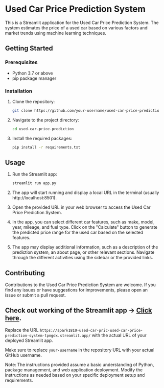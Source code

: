 
# Used Car Price Prediction System

This is a Streamlit application for the Used Car Price Prediction System. The system estimates the price of a used car based on various factors and market trends using machine learning techniques.

## Getting Started

### Prerequisites

- Python 3.7 or above
- pip package manager

### Installation

1. Clone the repository:

   ```bash
   git clone https://github.com/your-username/used-car-price-prediction.git
   ```

2. Navigate to the project directory:

   ```bash
   cd used-car-price-prediction
   ```

3. Install the required packages:

   ```bash
   pip install -r requirements.txt
   ```

## Usage

1. Run the Streamlit app:

   ```bash
   streamlit run app.py
   ```

2. The app will start running and display a local URL in the terminal (usually http://localhost:8501).

3. Open the provided URL in your web browser to access the Used Car Price Prediction System.

4. In the app, you can select different car features, such as make, model, year, mileage, and fuel type. Click on the "Calculate" button to generate the predicted price range for the used car based on the selected features.

5. The app may display additional information, such as a description of the prediction system, an about page, or other relevant sections. Navigate through the different activities using the sidebar or the provided links.

## Contributing

Contributions to the Used Car Price Prediction System are welcome. If you find any issues or have suggestions for improvements, please open an issue or submit a pull request.



## Check out working of the Streamlit app -> [Click here](https://spark1810-used-car-pric-used-car-price-prediction-system-tpngdx.streamlit.app/).

Replace the URL `https://spark1810-used-car-pric-used-car-price-prediction-system-tpngdx.streamlit.app/` with the actual URL of your deployed Streamlit app.

Make sure to replace `your-username` in the repository URL with your actual GitHub username.

Note: The instructions provided assume a basic understanding of Python, package management, and web application deployment. Modify the instructions as needed based on your specific deployment setup and requirements.
